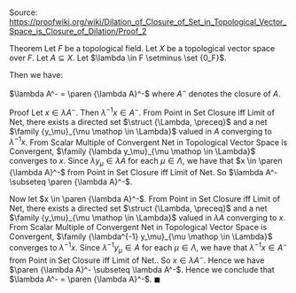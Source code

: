 # 

Source: https://proofwiki.org/wiki/Dilation_of_Closure_of_Set_in_Topological_Vector_Space_is_Closure_of_Dilation/Proof_2

Theorem
Let $F$ be a topological field.
Let $X$ be a topological vector space over $F$. 
Let $A \subseteq X$.
Let $\lambda \in F \setminus \set {0_F}$.

Then we have: 

$\lambda A^- = \paren {\lambda A}^-$
where $A^-$ denotes the closure of $A$. 


Proof
Let $x \in \lambda A^-$.
Then $\lambda^{-1} x \in A^-$.
From Point in Set Closure iff Limit of Net, there exists a directed set $\struct {\Lambda, \preceq}$ and a net $\family {y_\mu}_{\mu \mathop \in \Lambda}$ valued in $A$ converging to $\lambda^{-1} x$.
From Scalar Multiple of Convergent Net in Topological Vector Space is Convergent, $\family {\lambda y_\mu}_{\mu \mathop \in \Lambda}$ converges to $x$.
Since $\lambda y_\mu \in \lambda A$ for each $\mu \in \Lambda$, we have that $x \in \paren {\lambda A}^-$ from Point in Set Closure iff Limit of Net.
So $\lambda A^- \subseteq \paren {\lambda A}^-$. 

Now let $x \in \paren {\lambda A}^-$.
From Point in Set Closure iff Limit of Net, there exists a directed set $\struct {\Lambda, \preceq}$ and a net $\family {y_\mu}_{\mu \mathop \in \Lambda}$ valued in $\lambda A$ converging to $x$.
From Scalar Multiple of Convergent Net in Topological Vector Space is Convergent, $\family {\lambda^{-1} y_\mu}_{\mu \mathop \in \Lambda}$ converges to $\lambda^{-1} x$.
Since $\lambda^{-1} y_\mu \in A$ for each $\mu \in \Lambda$, we have that $\lambda^{-1} x \in A^-$ from Point in Set Closure iff Limit of Net..
So $x \in \lambda A^-$.
Hence we have $\paren {\lambda A}^- \subseteq \lambda A^-$.
Hence we conclude that $\lambda A^- = \paren {\lambda A}^-$.
$\blacksquare$






